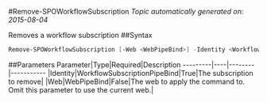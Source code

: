 #Remove-SPOWorkflowSubscription
*Topic automatically generated on: 2015-08-04*

Removes a workflow subscription
##Syntax
```powershell
Remove-SPOWorkflowSubscription [-Web <WebPipeBind>] -Identity <WorkflowSubscriptionPipeBind>
```


##Parameters
Parameter|Type|Required|Description
---------|----|--------|-----------
|Identity|WorkflowSubscriptionPipeBind|True|The subscription to remove|
|Web|WebPipeBind|False|The web to apply the command to. Omit this parameter to use the current web.|
<!-- Ref: 1BFE2FA25B5BECB526E5A9CAC8BF503D -->